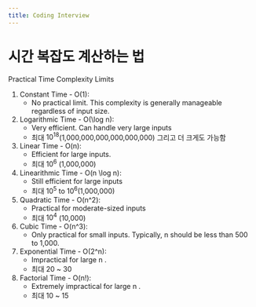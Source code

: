 ```yaml
---
title: Coding Interview
---
```

# 시간 복잡도 계산하는 법
Practical Time Complexity Limits

1.	Constant Time - O(1):
	- No practical limit. This complexity is generally manageable regardless of input size.
2.	Logarithmic Time - O(\log n):
	- Very efficient. Can handle very large inputs
	- 최대 $10^{18}$(1,000,000,000,000,000,000) 그리고 더 크게도 가능함
3.	Linear Time - O(n):
	- Efficient for large inputs. 
	- 최대 10<sup>6</sup> (1,000,000)
4.	Linearithmic Time - O(n \log n):
	- Still efficient for large inputs
	- 최대 10<sup>5</sup> to 10<sup>6</sup>(1,000,000)
5.	Quadratic Time - O(n^2):
	- Practical for moderate-sized inputs
	- 최대 $10^4$ (10,000)
6.	Cubic Time - O(n^3):
	- Only practical for small inputs. Typically,  n  should be less than 500 to 1,000.
7.	Exponential Time - O(2^n):
	- Impractical for large  n . 
	- 최대 20 ~ 30
8.	Factorial Time - O(n!):
	- Extremely impractical for large  n . 
	- 최대 10 ~ 15
